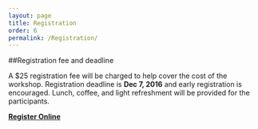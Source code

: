 ```yaml
---
layout: page
title: Registration
order: 6
permalink: /Registration/
---
```

##Registration fee and deadline 

A $25 registration fee will be charged to help cover the cost of the workshop.
Registration deadline is **Dec 7, 2016** and early registration is encouraged.
Lunch, coffee, and light refreshment will be provided for the participants.

[**Register Online**]()

